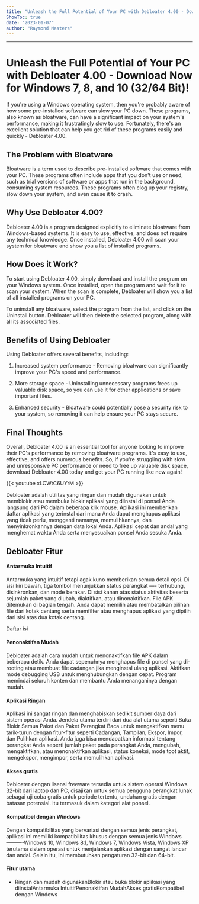 ```yaml
---
title: "Unleash the Full Potential of Your PC with Debloater 4.00 - Download Now for Windows 7, 8, and 10 (32/64 Bit)!"
ShowToc: true 
date: "2023-01-07"
author: "Raymond Masters"
---
```

*****
# Unleash the Full Potential of Your PC with Debloater 4.00 - Download Now for Windows 7, 8, and 10 (32/64 Bit)!

If you're using a Windows operating system, then you're probably aware of how some pre-installed software can slow your PC down. These programs, also known as bloatware, can have a significant impact on your system's performance, making it frustratingly slow to use. Fortunately, there's an excellent solution that can help you get rid of these programs easily and quickly - Debloater 4.00.

## The Problem with Bloatware

Bloatware is a term used to describe pre-installed software that comes with your PC. These programs often include apps that you don't use or need, such as  trial versions of software or apps that run in the background, consuming system resources. These programs often clog up your registry, slow down your system, and even cause it to crash.

## Why Use Debloater 4.00?

Debloater 4.00 is a program designed explicitly to eliminate bloatware from Windows-based systems. It is easy to use, effective, and does not require any technical knowledge. Once installed, Debloater 4.00 will scan your system for bloatware and show you a list of installed programs.

## How Does it Work?

To start using Debloater 4.00, simply download and install the program on your Windows system. Once installed, open the program and wait for it to scan your system. When the scan is complete, Debloater will show you a list of all installed programs on your PC.

To uninstall any bloatware, select the program from the list, and click on the Uninstall button. Debloater will then delete the selected program, along with all its associated files.

## Benefits of Using Debloater

Using Debloater offers several benefits, including:

1. Increased system performance - Removing bloatware can significantly improve your PC's speed and performance.

2. More storage space - Uninstalling unnecessary programs frees up valuable disk space, so you can use it for other applications or save important files.

3. Enhanced security - Bloatware could potentially pose a security risk to your system, so removing it can help ensure your PC stays secure.

## Final Thoughts

Overall, Debloater 4.00 is an essential tool for anyone looking to improve their PC's performance by removing bloatware programs. It's easy to use, effective, and offers numerous benefits. So, if you're struggling with slow and unresponsive PC performance or need to free up valuable disk space, download Debloater 4.00 today and get your PC running like new again!

{{< youtube xLCWtC6UYrM >}} 



Debloater adalah utilitas yang ringan dan mudah digunakan untuk memblokir atau membuka blokir aplikasi yang diinstal di ponsel Anda langsung dari PC dalam beberapa klik mouse. Aplikasi ini memberikan daftar aplikasi yang terinstal dari mana Anda dapat menghapus aplikasi yang tidak perlu, mengganti namanya, memulihkannya, dan menyinkronkannya dengan data lokal Anda. Aplikasi cepat dan andal yang menghemat waktu Anda serta menyesuaikan ponsel Anda sesuka Anda.
 
## Debloater Fitur
 
#### Antarmuka Intuitif
 
Antarmuka yang intuitif tetapi agak kuno memberikan semua detail opsi. Di sisi kiri bawah, tiga tombol menunjukkan status perangkat —- terhubung, disinkronkan, dan mode berakar. Di sisi kanan atas status aktivitas beserta sejumlah paket yang diubah, diaktifkan, atau dinonaktifkan. File APK ditemukan di bagian tengah. Anda dapat memilih atau membatalkan pilihan file dari kotak centang serta memfilter atau menghapus aplikasi yang dipilih dari sisi atas dua kotak centang.
 
Daftar isi
 
#### Penonaktifan Mudah
 
Debloater adalah cara mudah untuk menonaktifkan file APK dalam beberapa detik. Anda dapat sepenuhnya menghapus file di ponsel yang di-rooting atau membuat file cadangan jika menginstal ulang aplikasi. Aktifkan mode debugging USB untuk menghubungkan dengan cepat. Program memindai seluruh konten dan membantu Anda menanganinya dengan mudah.
 
#### Aplikasi Ringan
 
Aplikasi ini sangat ringan dan menghabiskan sedikit sumber daya dari sistem operasi Anda. Jendela utama terdiri dari dua alat utama seperti Buka Blokir Semua Paket dan Paket Perangkat Baca untuk mengaktifkan menu tarik-turun dengan fitur-fitur seperti Cadangan, Tampilan, Ekspor, Impor, dan Pulihkan aplikasi. Anda juga bisa mendapatkan informasi tentang perangkat Anda seperti jumlah paket pada perangkat Anda, mengubah, mengaktifkan, atau menonaktifkan aplikasi, status koneksi, mode toot aktif, mengekspor, mengimpor, serta memulihkan aplikasi.
 
#### Akses gratis
 
Debloater dengan lisensi freeware tersedia untuk sistem operasi Windows 32-bit dari laptop dan PC, disajikan untuk semua pengguna perangkat lunak sebagai uji coba gratis untuk periode tertentu, unduhan gratis dengan batasan potensial. Itu termasuk dalam kategori alat ponsel.
 
#### Kompatibel dengan Windows
 
Dengan kompatibilitas yang bervariasi dengan semua jenis perangkat, aplikasi ini memiliki kompatibilitas khusus dengan semua jenis Windows———-Windows 10, Windows 8.1, Windows 7, Windows Vista, Windows XP terutama sistem operasi untuk menjalankan aplikasi dengan sangat lancar dan andal. Selain itu, ini membutuhkan pengaturan 32-bit dan 64-bit.
 
#### Fitur utama
 
- Ringan dan mudah digunakanBlokir atau buka blokir aplikasi yang diinstalAntarmuka IntuitifPenonaktifan MudahAkses gratisKompatibel dengan Windows





